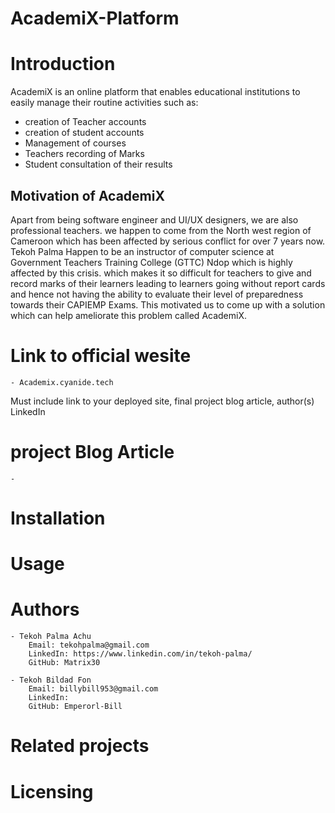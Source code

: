 # AcademiX-Platform

# Introduction

 AcademiX is an online platform that enables educational institutions to easily manage their routine activities such as:
 - creation of Teacher accounts
 - creation of student accounts
 - Management of courses
 - Teachers recording of Marks
 - Student consultation of their results

## Motivation of AcademiX

Apart from being software engineer and UI/UX designers, we are also professional teachers. we happen to come from the North west region of Cameroon which has been affected by serious conflict for over 7 years now.
Tekoh Palma Happen to be an instructor of computer science at 
Government Teachers Training College (GTTC) Ndop which is highly affected by this crisis. which  makes it so difficult for teachers to give and record marks of their learners  leading to learners going without report cards and hence not having the ability to evaluate their level of preparedness towards their CAPIEMP Exams. 
This motivated us to come up with a solution which can help ameliorate this problem called AcademiX.

# Link to official wesite
	
	- Academix.cyanide.tech

Must include link to your deployed site, final project blog article, author(s) LinkedIn

# project Blog Article
	- 

# Installation

# Usage

# Authors
	- Tekoh Palma Achu 
		Email: tekohpalma@gmail.com
		LinkedIn: https://www.linkedin.com/in/tekoh-palma/
		GitHub: Matrix30
		
	- Tekoh Bildad Fon 
		Email: billybill953@gmail.com
		LinkedIn:
		GitHub: Emperorl-Bill

# Related projects

# Licensing